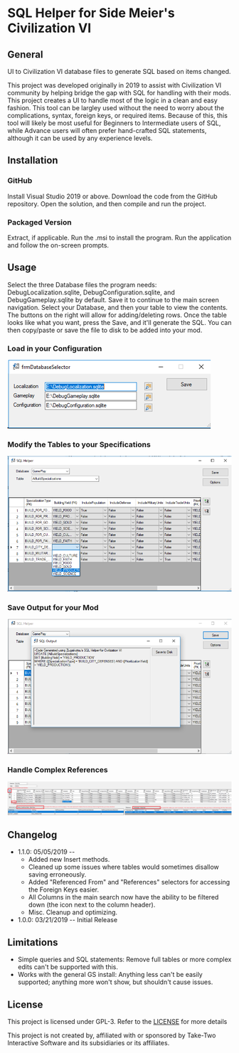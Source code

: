 # SQL Helper for Side Meier's Civilization VI
## General
UI to Civilization VI database files to generate SQL based on items changed.

This project was developed originally in 2019 to assist with Civilization VI community by helping bridge the gap with SQL for handling with their mods. This project creates a UI to handle most of the logic in a clean and easy fashion.
This tool can be largley used without the need to worry about the complications, syntax, foreign keys, or required items. Because of this, this tool will likely be most useful for Beginners to Intermediate users of SQL, while Advance users will often prefer hand-crafted SQL statements, although it can be used by any experience levels.

## Installation
### GitHub
Install Visual Studio 2019 or above. Download the code from the GitHub repository. Open the solution, and then compile and run the project.

### Packaged Version
Extract, if applicable. Run the .msi to install the program. Run the application and follow the on-screen prompts. 

## Usage
Select the three Database files the program needs: DebugLocalization.sqlite, DebugConfiguration.sqlite, and DebugGameplay.sqlite by default. Save it to continue to the main screen navigation. Select your Database, and then your table to view the contents. The buttons on the right will allow for adding/deleting rows.
Once the table looks like what you want, press the Save, and it'll generate the SQL. You can then copy/paste or save the file to disk to be added into your mod.

### Load in your Configuration
![Load](./SQLHelper_Civ/Resources/load.png)

### Modify the Tables to your Specifications
![Modify](./SQLHelper_Civ/Resources/modify.png)

### Save Output for your Mod
![Save](./SQLHelper_Civ/Resources/save.png)

### Handle Complex References
![References](./SQLHelper_Civ/Resources/references.png)

## Changelog
* 1.1.0: 05/05/2019 -- 
  * Added new Insert methods.
  * Cleaned up some issues where tables would sometimes disallow saving erroneously. 
  * Added "Referenced From" and "References" selectors for accessing the Foreign Keys easier.
  * All Columns in the main search now have the ability to be filtered down (the icon next to the column header).
  * Misc. Cleanup and optimizing. 
* 1.0.0: 03/21/2019 -- Initial Release

## Limitations
* Simple queries and SQL statements: Remove full tables or more complex edits can't be supported with this. 
* Works with the general GS install: Anything less can't be easily supported; anything more won't show, but shouldn't cause issues.

## License
This project is licensed under GPL-3. Refer to the [LICENSE](./LICENSE) for more details

This project is not created by, affiliated with or sponsored by Take-Two Interactive Software and its subsidiaries or its affiliates.
